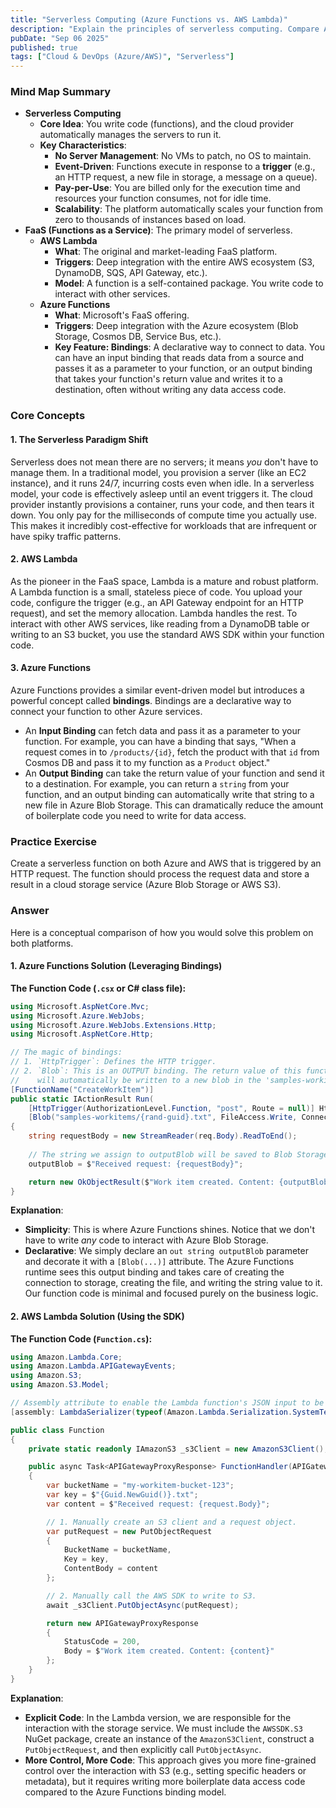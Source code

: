 ```yaml
---
title: "Serverless Computing (Azure Functions vs. AWS Lambda)"
description: "Explain the principles of serverless computing. Compare Azure Functions and AWS Lambda, discussing triggers, execution environments, and pricing models."
pubDate: "Sep 06 2025"
published: true
tags: ["Cloud & DevOps (Azure/AWS)", "Serverless"]
---
```


### Mind Map Summary

- **Serverless Computing**
  - **Core Idea**: You write code (functions), and the cloud provider automatically manages the servers to run it.
  - **Key Characteristics**:
    - **No Server Management**: No VMs to patch, no OS to maintain.
    - **Event-Driven**: Functions execute in response to a **trigger** (e.g., an HTTP request, a new file in storage, a message on a queue).
    - **Pay-per-Use**: You are billed only for the execution time and resources your function consumes, not for idle time.
    - **Scalability**: The platform automatically scales your function from zero to thousands of instances based on load.
- **FaaS (Functions as a Service)**: The primary model of serverless.
  - **AWS Lambda**
    - **What**: The original and market-leading FaaS platform.
    - **Triggers**: Deep integration with the entire AWS ecosystem (S3, DynamoDB, SQS, API Gateway, etc.).
    - **Model**: A function is a self-contained package. You write code to interact with other services.
  - **Azure Functions**
    - **What**: Microsoft's FaaS offering.
    - **Triggers**: Deep integration with the Azure ecosystem (Blob Storage, Cosmos DB, Service Bus, etc.).
    - **Key Feature: Bindings**: A declarative way to connect to data. You can have an input binding that reads data from a source and passes it as a parameter to your function, or an output binding that takes your function's return value and writes it to a destination, often without writing any data access code.

### Core Concepts

#### 1. The Serverless Paradigm Shift
Serverless does not mean there are no servers; it means *you* don't have to manage them. In a traditional model, you provision a server (like an EC2 instance), and it runs 24/7, incurring costs even when idle. In a serverless model, your code is effectively asleep until an event triggers it. The cloud provider instantly provisions a container, runs your code, and then tears it down. You only pay for the milliseconds of compute time you actually use. This makes it incredibly cost-effective for workloads that are infrequent or have spiky traffic patterns.

#### 2. AWS Lambda
As the pioneer in the FaaS space, Lambda is a mature and robust platform. A Lambda function is a small, stateless piece of code. You upload your code, configure the trigger (e.g., an API Gateway endpoint for an HTTP request), and set the memory allocation. Lambda handles the rest. To interact with other AWS services, like reading from a DynamoDB table or writing to an S3 bucket, you use the standard AWS SDK within your function code.

#### 3. Azure Functions
Azure Functions provides a similar event-driven model but introduces a powerful concept called **bindings**. Bindings are a declarative way to connect your function to other Azure services. 
- An **Input Binding** can fetch data and pass it as a parameter to your function. For example, you can have a binding that says, "When a request comes in to `/products/{id}`, fetch the product with that `id` from Cosmos DB and pass it to my function as a `Product` object."
- An **Output Binding** can take the return value of your function and send it to a destination. For example, you can return a `string` from your function, and an output binding can automatically write that string to a new file in Azure Blob Storage.
This can dramatically reduce the amount of boilerplate code you need to write for data access.

### Practice Exercise

Create a serverless function on both Azure and AWS that is triggered by an HTTP request. The function should process the request data and store a result in a cloud storage service (Azure Blob Storage or AWS S3).

### Answer

Here is a conceptual comparison of how you would solve this problem on both platforms.

#### 1. Azure Functions Solution (Leveraging Bindings)

**The Function Code (`.csx` or C# class file):**

```csharp
using Microsoft.AspNetCore.Mvc;
using Microsoft.Azure.WebJobs;
using Microsoft.Azure.WebJobs.Extensions.Http;
using Microsoft.AspNetCore.Http;

// The magic of bindings:
// 1. `HttpTrigger`: Defines the HTTP trigger.
// 2. `Blob`: This is an OUTPUT binding. The return value of this function
//    will automatically be written to a new blob in the 'samples-workitems' container.
[FunctionName("CreateWorkItem")]
public static IActionResult Run(
    [HttpTrigger(AuthorizationLevel.Function, "post", Route = null)] HttpRequest req,
    [Blob("samples-workitems/{rand-guid}.txt", FileAccess.Write, Connection = "AzureWebJobsStorage")] out string outputBlob)
{
    string requestBody = new StreamReader(req.Body).ReadToEnd();
    
    // The string we assign to outputBlob will be saved to Blob Storage by the runtime.
    outputBlob = $"Received request: {requestBody}";

    return new OkObjectResult($"Work item created. Content: {outputBlob}");
}
```

**Explanation**:
- **Simplicity**: This is where Azure Functions shines. Notice that we don't have to write *any* code to interact with Azure Blob Storage. 
- **Declarative**: We simply declare an `out string outputBlob` parameter and decorate it with a `[Blob(...)]` attribute. The Azure Functions runtime sees this output binding and takes care of creating the connection to storage, creating the file, and writing the string value to it. Our function code is minimal and focused purely on the business logic.

#### 2. AWS Lambda Solution (Using the SDK)

**The Function Code (`Function.cs`):**

```csharp
using Amazon.Lambda.Core;
using Amazon.Lambda.APIGatewayEvents;
using Amazon.S3;
using Amazon.S3.Model;

// Assembly attribute to enable the Lambda function's JSON input to be converted into a .NET class.
[assembly: LambdaSerializer(typeof(Amazon.Lambda.Serialization.SystemTextJson.DefaultLambdaJsonSerializer))]

public class Function
{
    private static readonly IAmazonS3 _s3Client = new AmazonS3Client();

    public async Task<APIGatewayProxyResponse> FunctionHandler(APIGatewayProxyRequest request, ILambdaContext context)
    {
        var bucketName = "my-workitem-bucket-123";
        var key = $"{Guid.NewGuid()}.txt";
        var content = $"Received request: {request.Body}";

        // 1. Manually create an S3 client and a request object.
        var putRequest = new PutObjectRequest
        {
            BucketName = bucketName,
            Key = key,
            ContentBody = content
        };

        // 2. Manually call the AWS SDK to write to S3.
        await _s3Client.PutObjectAsync(putRequest);

        return new APIGatewayProxyResponse
        {
            StatusCode = 200,
            Body = $"Work item created. Content: {content}"
        };
    }
}
```

**Explanation**:
- **Explicit Code**: In the Lambda version, we are responsible for the interaction with the storage service. We must include the `AWSSDK.S3` NuGet package, create an instance of the `AmazonS3Client`, construct a `PutObjectRequest`, and then explicitly call `PutObjectAsync`.
- **More Control, More Code**: This approach gives you more fine-grained control over the interaction with S3 (e.g., setting specific headers or metadata), but it requires writing more boilerplate data access code compared to the Azure Functions binding model.